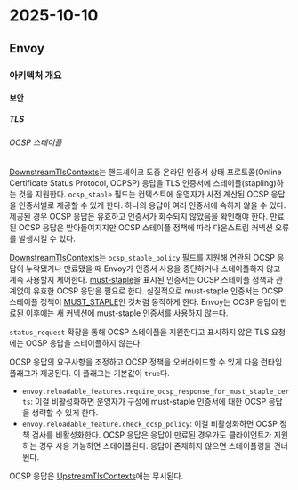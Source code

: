 # 2025-10-10

## Envoy

### 아키텍처 개요

#### 보안

##### TLS

###### OCSP 스테이플

[DownstreamTlsContexts][api-extensions-transport-sockets-downstream-tls-context]는 핸드셰이크 도중 온라인 인증서 상태 프로토콜(Online Certificate Status Protocol, OCPSP) 응답을 TLS 인증서에 스테이플(stapling)하는 것을 지원한다. `ocsp_staple` 필드는 컨텍스트에 운영자가 사전 계산된 OCSP 응답을 인증서별로 제공할 수 있게 한다. 하나의 응답이 여러 인증서에 속하지 않을 수 있다. 제공된 경우 OCSP 응답은 유효하고 인증서가 회수되지 않았음을 확인해야 한다. 만료된 OCSP 응답은 받아들여지지만 OCSP 스테이플 정책에 따라 다운스트림 커넥션 오류를 발생시킬 수 있다.

[DownstreamTlsContexts][api-extensions-transport-sockets-downstream-tls-context]는 `ocsp_staple_policy` 필드를 지원해 연관된 OCSP 응답이 누락됐거나 만료됐을 때 Envoy가 인증서 사용을 중단하거나 스테이플하지 않고 계속 사용할지 제어한다. [must-staple][rfc-7633]을 표시된 인증서는 OCSP 스테이플 정책과 관계없이 유효한 OCSP 응답을 필요로 한다. 실질적으로 must-staple 인증서는 OCSP 스테이플 정책이 [MUST_STAPLE][api-extensions-transport-sockets-ocsp-staple-policy-must-staple]인 것처럼 동작하게 한다. Envoy는 OCSP 응답이 만료된 이후에는 새 커넥션에 must-staple 인증서를 사용하지 않는다.

`status_request` 확장을 통해 OCSP 스테이플을 지원한다고 표시하지 않은 TLS 요청에는 OCSP 응답을 스테이플하지 않는다.

OCSP 응답의 요구사항을 조정하고 OCSP 정책을 오버라이드할 수 있게 다음 런타임 플래그가 제공된다. 이 플래그는 기본값이 `true`다.

* `envoy.reloadable_features.require_ocsp_response_for_must_staple_certs`: 이걸 비활성화하면 운영자가 구성에 must-staple 인증서에 대한 OCSP 응답을 생략할 수 있게 한다.
* `envoy.reloadable_feature.check_ocsp_policy`: 이걸 비활성화하면 OCSP 정책 검사를 비활성화한다. OCSP 응답은 응답이 만료된 경우가도 클라이언트가 지원하는 경우 사용 가능하면 스테이플된다. 응답이 존재하지 않으면 스테이플링을 건너뛴다.

OCSP 응답은 [UpstreamTlsContexts][api-extensions-transport-sockets-upstream-tls-context]에는 무시된다.


[api-extensions-transport-sockets-downstream-tls-context]: https://www.envoyproxy.io/docs/envoy/latest/api-v3/extensions/transport_sockets/tls/v3/tls.proto#envoy-v3-api-msg-extensions-transport-sockets-tls-v3-downstreamtlscontext
[rfc-7633]: https://datatracker.ietf.org/doc/html/rfc7633
[api-extensions-transport-sockets-ocsp-staple-policy-must-staple]: https://www.envoyproxy.io/docs/envoy/latest/api-v3/extensions/transport_sockets/tls/v3/tls.proto#envoy-v3-api-enum-value-extensions-transport-sockets-tls-v3-downstreamtlscontext-ocspstaplepolicy-must-staple
[api-extensions-transport-sockets-upstream-tls-context]: https://www.envoyproxy.io/docs/envoy/latest/api-v3/extensions/transport_sockets/tls/v3/tls.proto#envoy-v3-api-msg-extensions-transport-sockets-tls-v3-upstreamtlscontext
